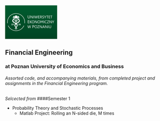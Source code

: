 [![](/img_assets/ueplogo.png "University of Economics, Poznan")](https://ue.poznan.pl/en/)

## Financial Engineering
### at Poznan University of Economics and Business

###### Assorted code, and accompanying materials, from completed project and assignments in the Financial Engineering program.


_Selcected from_
####Semester 1
- Probability Theory and Stochastic Processes
  - Matlab Project: Rolling an N-sided die, M times
 
 